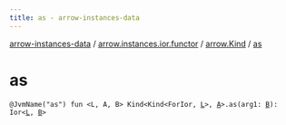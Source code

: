 ```yaml
---
title: as - arrow-instances-data
---
```


[arrow-instances-data](../../index.html) / [arrow.instances.ior.functor](../index.html) / [arrow.Kind](index.html) / [as](./as.html)

# as

`@JvmName("as") fun <L, A, B> Kind<Kind<ForIor, `[`L`](as.html#L)`>, `[`A`](as.html#A)`>.as(arg1: `[`B`](as.html#B)`): Ior<`[`L`](as.html#L)`, `[`B`](as.html#B)`>`